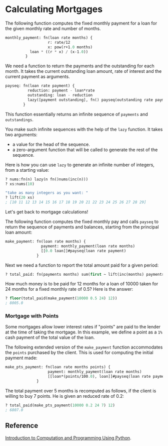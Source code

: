 # Calculating Mortgages

The following function computes the fixed monthly payment for a loan for the given
monthly rate and number of months.

```lisp
monthly_payment: fn(loan rate months) {
                   r: rate/12
                   x: pow(r+1.0 months)
		   loan * ((r * x) / (x-1.0))
		 }
```

We need a function to return the payments and the outstanding for each month.
It takes the current outstanding loan amount, rate of interest and the current payment
as arguments.

```lisp
payseq: fn(loan rate payment) {
          reduction: payment - loan*rate
          outstanding: loan - reduction
          lazy([payment outstanding], fn() payseq(outstanding rate payment))
        }
```

This function essentially returns an infinite sequence of `payments` and `outstandings`.

You make such infinite sequences with the help of the `lazy` function. It takes two arguments:

  - a value for the head of the sequence.
  - a zero-argument function that will be called to generate the rest of the sequence.

Here is how you can use `lazy` to generate an infinite number of integers, from a starting value:

```lisp
? nums:fn(n) lazy(n fn()nums(inc(n)))
? xs:nums(10)

"take as many integers as you want: "
? lift(20 xs)
; [10 11 12 13 14 15 16 17 18 19 20 21 22 23 24 25 26 27 28 29]
```

Let's get back to mortgage calculations!

The following function computes the fixed monthly pay and calls `payseq` to return the sequence of
payments and balances, starting from the principal loan amount:

```lisp
make_payment: fn(loan rate months) {
                payment: monthly_payment(loan rate months)
                [[0.0 loan]]#payseq(loan rate payment)
              }
```

Next we need a function to report the total amount paid for a given period:

```lisp
? total_paid: fn(payments months) sum(first ~ lift(inc(months) payments))
```

How much money is to be paid for 12 months for a loan of 10000 taken for 24 months for a fixed monthly rate of 0.5?
Here is the answer:

```lisp
? floor(total_paid(make_payment(10000 0.5 24) 12))
; 8005.0
```

### Mortgage with Points

Some mortgages allow lower interest rates if "points" are paid to the lender at the time of taking the mortgage.
In this example, we define a point as a `1%` cash payment of the total value of the loan.

The following extended version of the `make_payment` function accommodates the `points` purchased by the client.
This is used for computing the initial payment made:

```lisp
make_pts_payment: fn(loan rate months points) {
                   payment: monthly_payment(loan rate months)
                   [[loan*(points/100.0), loan]]#payseq(loan rate payment)
              }
```

The total payment over 5 months is recomputed as follows, if the client is willing to buy 7 points. He is given an reduced rate of
0.2:

```lisp
? total_paid(make_pts_payment(10000 0.2 24 7) 12)
; 6807.0
```

## Reference

<a href="https://mitpress.mit.edu/books/introduction-computation-and-programming-using-python-second-edition">Introduction to Computation and Programming Using Python</a>.